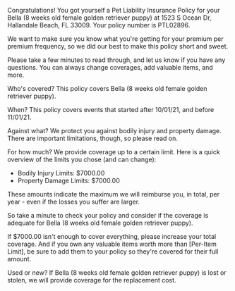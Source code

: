 Congratulations! You got yourself a Pet Liability Insurance Policy for your Bella (8 weeks old female golden retriever puppy) at 1523 S Ocean Dr, Hallandale Beach, FL 33009. Your policy number is PTL02896.

We want to make sure you know what you're getting for your premium per premium frequency, so we did our best to make this policy short and sweet.

Please take a few minutes to read through, and let us know if you have any questions. You can always change coverages, add valuable items, and more.

Who's covered?
This policy covers Bella (8 weeks old female golden retriever puppy).

When?
This policy covers events that started after 10/01/21, and before 11/01/21.

Against what?
We protect you against bodily injury and property damage. There are important limitations, though, so please read on.

For how much?
We provide coverage up to a certain limit. Here is a quick overview of the limits you chose (and can change):

- Bodily Injury Limits: $7000.00
- Property Damage Limits: $7000.00

These amounts indicate the maximum we will reimburse you, in total, per year - even if the losses you suffer are larger.

So take a minute to check your policy and consider if the coverage is adequate for Bella (8 weeks old female golden retriever puppy).

If $7000.00 isn't enough to cover everything, please increase your total coverage. And if you own any valuable items worth more than [Per-Item Limit], be sure to add them to your policy so they're covered for their full amount.

Used or new?
If Bella (8 weeks old female golden retriever puppy) is lost or stolen, we will provide coverage for the replacement cost.